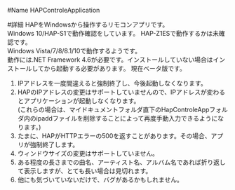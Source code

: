 #Name
HAPControleApplication  

#詳細
HAPをWindowsから操作するリモコンアプリです。  
Windows 10/HAP-S1で動作確認をしています。 HAP-Z1ESで動作するかは未確認です。  
Windows Vista/7/8/8.1/10で動作するようです。  
動作には.NET Framework 4.6が必要です。インストールしていない場合はインストールしてから起動する必要があります。
現在ベータ版です。  
1. IPアドレスを一度間違えると強制終了し、今後起動しなくなります。
2. HAPのIPアドレスの変更はサポートしていませんので、IPアドレスが変わるとアプリケーションが起動しなくなります。  
(これらの場合は、マイドキュメントフォルダ直下のHapControleAppフォルダ内のipaddファイルを削除することによって再度手動入力できるようになります。)
3. たまに、HAPがHTTPエラーの500を返すことがあります。その場合、アプリが強制終了します。
4. ウィンドウサイズの変更はサポートしていません。
5. ある程度の長さまでの曲名、アーティスト名、アルバム名であれば折り返して表示しますが、とても長い場合は見切れます。
6. 他にも気づいていないだけで、バグがあるかもしれません。  
